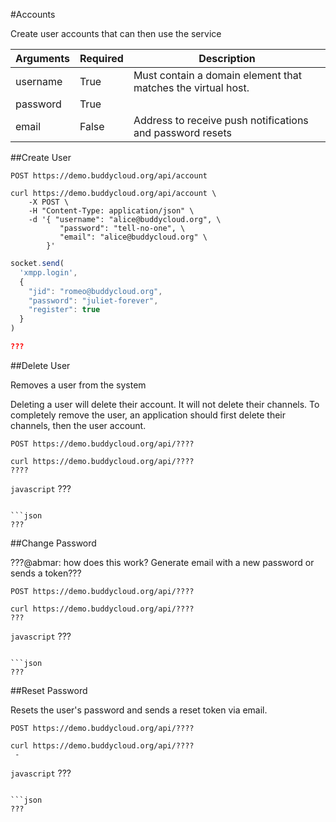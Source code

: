 #Accounts

Create user accounts that can then use the service

Arguments  | Required | Description
---------- | -------- |------------
username   | True     | Must contain a domain element that matches the virtual host.
password   | True     |
email      | False    | Address to receive push notifications and password resets

##Create User

`POST https://demo.buddycloud.org/api/account`

```shell 
curl https://demo.buddycloud.org/api/account \
	-X POST \
	-H "Content-Type: application/json" \
	-d '{ "username": "alice@buddycloud.org", \
           "password": "tell-no-one", \
           "email": "alice@buddycloud.org" \
        }'
```

```javascript
socket.send(
  'xmpp.login',
  {
    "jid": "romeo@buddycloud.org",
    "password": "juliet-forever",
    "register": true
  }
)
```

```json
???
```

##Delete User

Removes a user from the system 

<aside class="warning">Deleting a user will delete their account. It will not delete their channels. To completely remove the user, an application should first delete their channels, then the user account.</aside>

`POST https://demo.buddycloud.org/api/????`

```shell 
curl https://demo.buddycloud.org/api/????
????
```

```javascript```
???
```

```json
???
```

##Change Password

???@abmar: how does this work? Generate email with a new password or sends a token???

`POST https://demo.buddycloud.org/api/????`

```shell 
curl https://demo.buddycloud.org/api/????
???
```

```javascript```
???
```

```json
???
```

##Reset Password

Resets the user's password and sends a reset token via email.

`POST https://demo.buddycloud.org/api/????`


```shell 
curl https://demo.buddycloud.org/api/????
 -
```

```javascript```
???
```

```json
???
```

